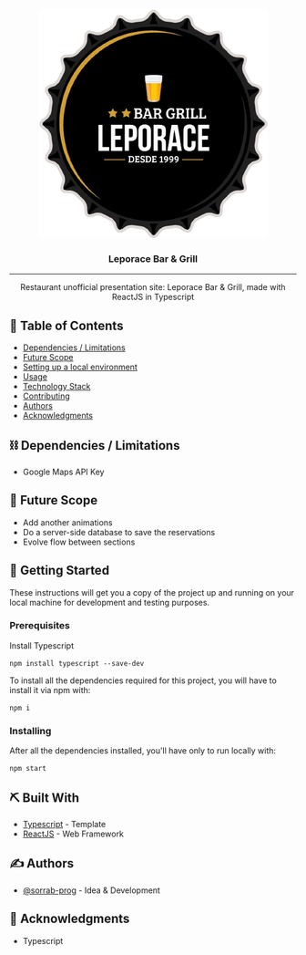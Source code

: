 <p align="center">
  <a href="https://leporace-bar-grill.vercel.app/" target="_blank" rel="noopener noreferrer">
  <img src="./src/assets/img/logo.png" alt="Project logo"></a>
</p>
<h3 align="center">Leporace Bar & Grill</h3>

---

<p align="center"> Restaurant unofficial presentation site: Leporace Bar & Grill, made with ReactJS in Typescript
    <br> 
</p>

## 📝 Table of Contents

- [Dependencies / Limitations](#limitations)
- [Future Scope](#future_scope)
- [Setting up a local environment](#getting_started)
- [Usage](#usage)
- [Technology Stack](#tech_stack)
- [Contributing](../CONTRIBUTING.md)
- [Authors](#authors)
- [Acknowledgments](#acknowledgments)

## ⛓️ Dependencies / Limitations <a name = "limitations"></a>

- Google Maps API Key

## 🚀 Future Scope <a name = "future_scope"></a>

- Add another animations
- Do a server-side database to save the reservations
- Evolve flow between sections

## 🏁 Getting Started <a name = "getting_started"></a>

These instructions will get you a copy of the project up and running on your local machine for development
and testing purposes.

### Prerequisites

Install Typescript
```
npm install typescript --save-dev
```

To install all the dependencies required for this project, you will have to install it via npm with:
```
npm i
```

### Installing

After all the dependencies installed, you'll have only to run locally with:

```
npm start
```

## ⛏️ Built With <a name = "tech_stack"></a>

- [Typescript](https://www.typescriptlang.org/) - Template
- [ReactJS](https://reactjs.org/) - Web Framework

## ✍️ Authors <a name = "authors"></a>

- [@sorrab-prog](https://github.com/sorrab-prog) - Idea & Development

## 🎉 Acknowledgments <a name = "acknowledgments"></a>

- Typescript
